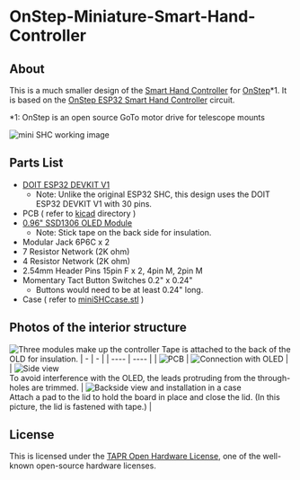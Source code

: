 # OnStep-Miniature-Smart-Hand-Controller

## About
This is a much smaller design of the [Smart Hand Controller](https://onstep.groups.io/g/main/wiki/7152) for [OnStep](https://onstep.groups.io/g/main)*1.
It is based on the [OnStep ESP32 Smart Hand Controller](https://baheyeldin.com/astronomy/onstep-esp32-smart-hand-controller-shc.html) circuit.

*1: OnStep is an open source GoTo motor drive for telescope mounts

![mini SHC working image](imgs/img1.jpg)

## Parts List

* [DOIT ESP32 DEVKIT V1](https://www.amazon.com/s?k=DOIT+ESP32+DEVKIT+V1)
  * Note: Unlike the original ESP32 SHC, this design uses the DOIT ESP32 DEVKIT V1 with 30 pins.
* PCB ( refer to [kicad](kicad/) directory )
* [0.96" SSD1306 OLED Module](https://www.amazon.com/s?k=0.96+ssd1306+oled)
  * Note: Stick tape on the back side for insulation.
* Modular Jack 6P6C x 2
* 7 Resistor Network (2K ohm)
* 4 Resistor Network (2K ohm)
* 2.54mm Header Pins 15pin F x 2, 4pin M, 2pin M 
* Momentary Tact Button Switches 0.2" x 0.24"
  * Buttons would need to be at least 0.24" long.
* Case ( refer to [miniSHCcase.stl](miniSHCcase.stl) )

## Photos of the interior structure
![Three modules make up the controller](imgs/img2.jpg)
Tape is attached to the back of the OLD for insulation.
|  - |  -  |
| ---- | ---- |
|  ![PCB](imgs/img3.jpg)  |  ![Connection with OLED](imgs/img4.jpg)  |
|  ![Side view](imgs/img5.jpg)<br>To avoid interference with the OLED, the leads protruding from the through-holes are trimmed.  |  ![Backside view and installation in a case](imgs/img6.jpg)<br>Attach a pad to the lid to hold the board in place and close the lid. (In this picture, the lid is fastened with tape.)   |

## License
This is licensed under the [TAPR Open Hardware License](https://tapr.org/the-tapr-open-hardware-license/), one of the well-known open-source hardware licenses.
